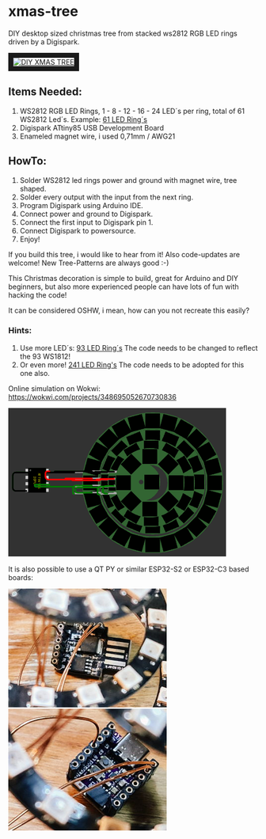 # xmas-tree
DIY desktop sized christmas tree from stacked ws2812 RGB LED rings driven by a Digispark.

<a href="http://www.youtube.com/watch?feature=player_embedded&v=Fm5TMvk3bUo
" target="_blank"><img src="http://img.youtube.com/vi/Fm5TMvk3bUo/0.jpg" 
alt="DIY XMAS TREE" width="560" height="315" border="10" /></a>

## Items Needed:
1. WS2812 RGB LED Rings, 1 - 8 - 12 - 16 - 24 LED´s per ring, total of 61 WS2812 Led´s. Example: [61 LED Ring´s](http://www.dx.com/p/61-bit-ws2812-5050-rgb-led-full-color-drive-round-development-board-414669) 
2. Digispark ATtiny85 USB Development Board
3. Enameled magnet wire, i used 0,71mm / AWG21

## HowTo:

1. Solder WS2812 led rings power and ground with magnet wire, tree shaped.
2. Solder every output with the input from the next ring.
3. Program Digispark using Arduino IDE.
4. Connect power and ground to Digispark.
5. Connect the first input to Digispark pin 1.
6. Connect Digispark to powersource.
7. Enjoy!


If you build this tree, i would like to hear from it! Also code-updates are welcome! New Tree-Patterns are always good :-)

This Christmas decoration is simple to build, great for Arduino and DIY beginners, but also more experienced people can have lots of fun with hacking the code!

It can be considered OSHW, i mean, how can you not recreate this easily?

### Hints:

1. Use more LED´s: [93 LED Ring´s](https://www.aliexpress.com/item/1-8-12-16-24-32-Bits-WS2812-5050-RGB-LED-Ring-Lamp-Light-with-Integrated/32662512396.html?ws_ab_test=searchweb0_0,searchweb201602_4_10065_10068_10084_10083_10080_10082_10081_10060_10061_10062_10056_10055_10037_10054_10059_10032_9912_10099_10078_10079_10077_426_10103_10073_10102_10096_10052_10050_10051-10050_9912,searchweb201603_6&btsid=882d21ad-2098-4702-ae11-bcffaf4105a9) The code needs to be changed to reflect the 93 WS1812!
2. Or even more! [241 LED Ring's](https://www.aliexpress.com/item/Addressable-WS2812B-pixel-Ring-1-8-12-16-24-32-40-48-60-93-241-LEDs/32809169128.html?spm=a2g0x.10010108.1000001.8.595e2b2dKDTtbE&isOrigTitle=true) The code needs to be adopted for this one also.

Online simulation on Wokwi:  https://wokwi.com/projects/348695052670730836

<img src='img/xmas-tree-animation.gif'>

It is also possible to use a QT PY or similar ESP32-S2 or ESP32-C3 based boards:

<img src='img/digispark-attiny85.jpg'> <img src='img/qtpy-esp32s2.jpg'>
